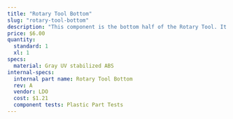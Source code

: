 ```yaml
---
title: "Rotary Tool Bottom"
slug: "rotary-tool-bottom"
description: "This component is the bottom half of the Rotary Tool. It fits the 24V Rotary Tool Motor, and allows the axis of rotation to be adjusted +/- 70 degrees from vertical."
price: $6.00
quantity:
  standard: 1
  xl: 1
specs:
  material: Gray UV stabilized ABS
internal-specs:
  internal part name: Rotary Tool Bottom
  rev: A
  vendor: LDO
  cost: $1.21
  component tests: Plastic Part Tests
---
```


